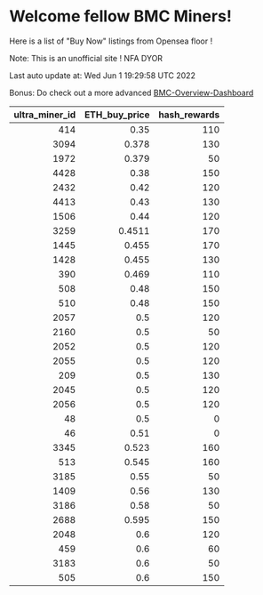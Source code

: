 # Welcome fellow BMC Miners!
Here is a list of "Buy Now" listings from Opensea floor !

Note: This is an unofficial site ! NFA DYOR

Last auto update at: Wed Jun  1 19:29:58 UTC 2022

Bonus: Do check out a more advanced [BMC-Overview-Dashboard](https://dune.com/defifunk/BMC-Overview-Dashboard)


|   ultra_miner_id |   ETH_buy_price |   hash_rewards |
|-----------------:|----------------:|---------------:|
|              414 |          0.35   |            110 |
|             3094 |          0.378  |            130 |
|             1972 |          0.379  |             50 |
|             4428 |          0.38   |            150 |
|             2432 |          0.42   |            120 |
|             4413 |          0.43   |            130 |
|             1506 |          0.44   |            120 |
|             3259 |          0.4511 |            170 |
|             1445 |          0.455  |            170 |
|             1428 |          0.455  |            130 |
|              390 |          0.469  |            110 |
|              508 |          0.48   |            150 |
|              510 |          0.48   |            150 |
|             2057 |          0.5    |            120 |
|             2160 |          0.5    |             50 |
|             2052 |          0.5    |            120 |
|             2055 |          0.5    |            120 |
|              209 |          0.5    |            130 |
|             2045 |          0.5    |            120 |
|             2056 |          0.5    |            120 |
|               48 |          0.5    |              0 |
|               46 |          0.51   |              0 |
|             3345 |          0.523  |            160 |
|              513 |          0.545  |            160 |
|             3185 |          0.55   |             50 |
|             1409 |          0.56   |            130 |
|             3186 |          0.58   |             50 |
|             2688 |          0.595  |            150 |
|             2048 |          0.6    |            120 |
|              459 |          0.6    |             60 |
|             3183 |          0.6    |             50 |
|              505 |          0.6    |            150 |